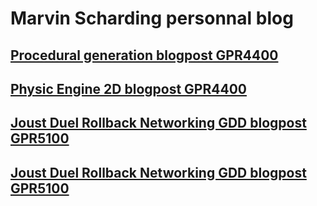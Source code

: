 # Marvin Scharding personnal blog

## [Procedural generation blogpost GPR4400](https://marvinschrd.github.io/ProceduralGeneration)
## [Physic Engine 2D blogpost GPR4400](https://marvinschrd.github.io/BlogPost_Physic_Engine2D)
## [Joust Duel Rollback Networking GDD blogpost GPR5100](https://marvinschrd.github.io/Joust-Duel)
## [Joust Duel Rollback Networking GDD blogpost GPR5100](https://marvinschrd.github.io/JoustDuelTechnicalDocument)
